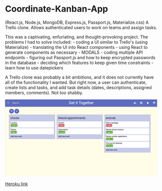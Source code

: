 # Coordinate-Kanban-App

(React.js, Node.js, MongoDB, Express.js, Passport.js, Materialize.css) A Trello clone. Allows authenticated users to work on teams and assign tasks.

This was a captivating, enfuriating, and thought-provoking project. The problems I had to solve included:
    - coding a UI similar to Trello's (using Materialize)
    - translating the UI into React components
    - using React to generate components as necessary
    - MODALS
    - coding multiple API endpoints
    - figuring out Passport.js and how to keep encrypted passwords in the database
    - deciding which features to keep given time constraints
    - learn how to use datepickers

A Trello clone was probably a bit ambitions, and it does not currently have all of the functionality I wanted. But right now, a user can authenticate, create lists and tasks, and add task details (dates, descriptions, assigned members, comments). Not too shabby. 

<img src="screenshot.png" alt="placeholder" width="500">

[Heroku link](#)